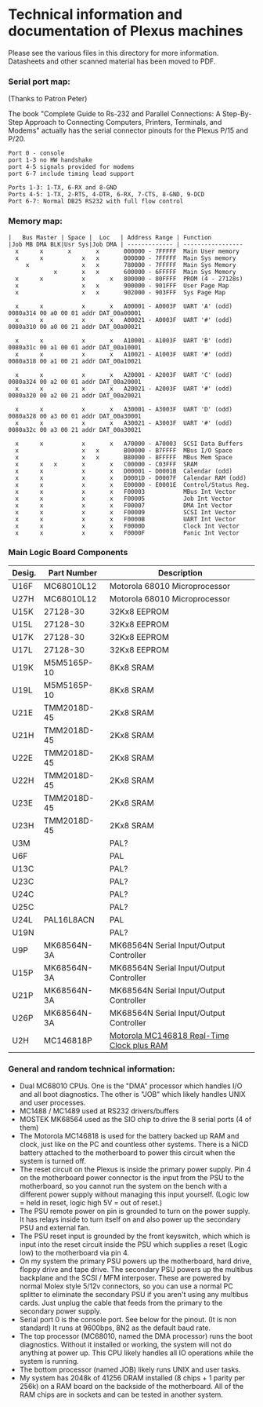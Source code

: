 # Technical information and documentation of Plexus machines

Please see the various files in this directory for more information. Datasheets and other scanned material has been moved to PDF.

### Serial port map:

(Thanks to Patron Peter)

The book "Complete Guide to Rs-232 and Parallel Connections: A Step-By-Step Approach to Connecting Computers, Printers, Terminals, and Modems" actually has the serial connector pinouts for the Plexus P/15 and P/20.
```
Port 0 - console
port 1-3 no HW handshake
port 4-5 signals provided for modems
port 6-7 include timing lead support

Ports 1-3: 1-TX, 6-RX and 8-GND
Ports 4-5: 1-TX, 2-RTS, 4-DTR, 6-RX, 7-CTS, 8-GND, 9-DCD
Port 6-7: Normal DB25 RS232 with full flow control
```
### Memory map:
```
|   Bus Master | Space |  Loc   | Address Range | Function
|Job MB DMA BLK|Usr Sys|Job DMA | ------------- | -----------------    
  x      x       x       x       000000 - 7FFFFF  Main User memory
  x      x           x   x       000000 - 7FFFFF  Main Sys memory
     x               x   x       780000 - 7FFFFF  Main Sys Memory
             x       x   x       600000 - 6FFFFF  Main Sys Memory
  x      x           x       x   800000 - 80FFFF  PROM (4 - 27128s)
  x                  x   x       900000 - 901FFF  User Page Map
  x                  x   x       902000 - 903FFF  Sys Page Map
  
  x      x           x       x   A00001 - A0003F  UART 'A' (odd) 0080a314 00 a0 00 01 addr DAT_00a00001
  x      x           x       x   A00021 - A0003F  UART '#' (odd) 0080a310 00 a0 00 21 addr DAT_00a00021
  
  x      x           x       x   A10001 - A1003F  UART 'B' (odd) 0080a31c 00 a1 00 01 addr DAT_00a10001
  x      x           x       x   A10021 - A1003F  UART '#' (odd) 0080a318 00 a1 00 21 addr DAT_00a10021
  
  x      x           x       x   A20001 - A2003F  UART 'C' (odd) 0080a324 00 a2 00 01 addr DAT_00a20001
  x      x           x       x   A20021 - A2003F  UART '#' (odd) 0080a320 00 a2 00 21 addr DAT_00a20021
  
  x      x           x       x   A30001 - A3003F  UART 'D' (odd) 0080a328 00 a3 00 01 addr DAT_00a30001
  x      x           x       x   A30021 - A3003F  UART '#' (odd) 0080a32c 00 a3 00 21 addr DAT_00a30021
 
  x      x           x       x   A70000 - A70003  SCSI Data Buffers
  x                  x   x       B00000 - B7FFFF  MBus I/O Space
  x                  x   x       B80000 - BFFFFF  MBus Mem Space
  x      x   x       x       x   C00000 - C03FFF  SRAM
  x      x           x       x   D00001 - D0001B  Calendar (odd)
  x      x           x       x   D0001D - D0007F  Calendar RAM (odd)
  x      x           x       x   E00000 - E0001E  Control/Status Reg.
  x      x           x       x   F00003           MBus Int Vector
  x      x           x       x   F00005           Job Int Vector
  x      x           x       x   F00007           DMA Int Vector
  x      x           x       x   F00009           SCSI Int Vector
  x      x           x       x   F0000B           UART Int Vector
  x      x           x       x   F0000D           Clock Int Vector
  x      x           x       x   F0000F           Panic Int Vector
```
### Main Logic Board Components

| Desig. | Part Number | Description |
| ------ | ----------- | ----------- |
| U16F | MC68010L12 | Motorola 68010 Microprocessor |
| U27H | MC68010L12 | Motorola 68010 Microprocessor |
| U15K | 27128-30 | 32Kx8 EEPROM |
| U15L | 27128-30 | 32Kx8 EEPROM |
| U17K | 27128-30 | 32Kx8 EEPROM |
| U17L | 27128-30 | 32Kx8 EEPROM |
| U19K | M5M5165P-10 | 8Kx8 SRAM |
| U19L | M5M5165P-10 | 8Kx8 SRAM |
| U21E | TMM2018D-45 | 2Kx8 SRAM |
| U21H | TMM2018D-45 | 2Kx8 SRAM |
| U22E | TMM2018D-45 | 2Kx8 SRAM |
| U22H | TMM2018D-45 | 2Kx8 SRAM |
| U23E | TMM2018D-45 | 2Kx8 SRAM |
| U23H | TMM2018D-45 | 2Kx8 SRAM |
| U3M | | PAL? |
| U6F | | PAL |
| U13C | | PAL? |
| U23C | | PAL? |
| U24C | | PAL? |
| U25C | | PAL? |
| U24L | PAL16L8ACN | PAL |
| U19N | | PAL? |
| U9P | MK68564N-3A | MK68564N Serial Input/Output Controller |
| U15P | MK68564N-3A | MK68564N Serial Input/Output Controller |
| U21P | MK68564N-3A | MK68564N Serial Input/Output Controller |
| U26P | MK68564N-3A | MK68564N Serial Input/Output Controller |
| U2H | MC146818P | [Motorola MC146818 Real-Time Clock plus RAM](https://www.nxp.com/docs/en/data-sheet/MC146818.pdf) |

### General and random technical information:

- Dual MC68010 CPUs. One is the "DMA" processor which handles I/O and all boot diagnostics. The other is "JOB" which likely handles UNIX and user processes.
- MC1488 / MC1489 used at RS232 drivers/buffers
- MOSTEK MK68564 used as the SIO chip to drive the 8 serial ports (4 of them)
- The Motorola MC146818 is used for the battery backed up RAM and clock, just like on the PC and countless other systems. There is a NiCD battery attached to the motherboard to power this circuit when the system is turned off.  
- The reset circuit on the Plexus is inside the primary power supply. Pin 4 on the motherboard power connector is the input from the PSU to the motherboard, so you cannot run the system on the bench with a different power supply without managing this input yourself. (Logic low = held in reset, logic high 5V = out of reset.) 
- The PSU remote power on pin is grounded to turn on the power supply. It has relays inside to turn itself on and also power up the secondary PSU and external fan.
- The PSU reset input is grounded by the front keyswitch, which which is input into the reset circuit inside the PSU which supplies a reset (Logic low) to the motherboard via pin 4.
- On my system the primary PSU powers up the motherboard, hard drive, floppy drive and tape drive. The secondary PSU powers up the multibus backplane and the SCSI / MFM interposer. These are powered by normal Molex style 5/12v connectors, so you can use a normal PC splitter to eliminate the secondary PSU if you aren't using any multibus cards. Just unplug the cable that feeds from the primary to the secondary power supply.
- Serial port 0 is the console port. See below for the pinout. (It is non standard) It runs at 9600bps, 8N2 as the default baud rate.
- The top processor (MC68010, named the DMA processor) runs the boot diagnostics. Without it installed or working, the system will not do anything at power up. This CPU likely handles all IO operations while the system is running.
- The bottom processor (named JOB) likely runs UNIX and user tasks. 
- My system has 2048k of 41256 DRAM installed (8 chips + 1 parity per 256k) on a RAM board on the backside of the motherboard. All of the RAM chips are in sockets and can be tested in another system. 


